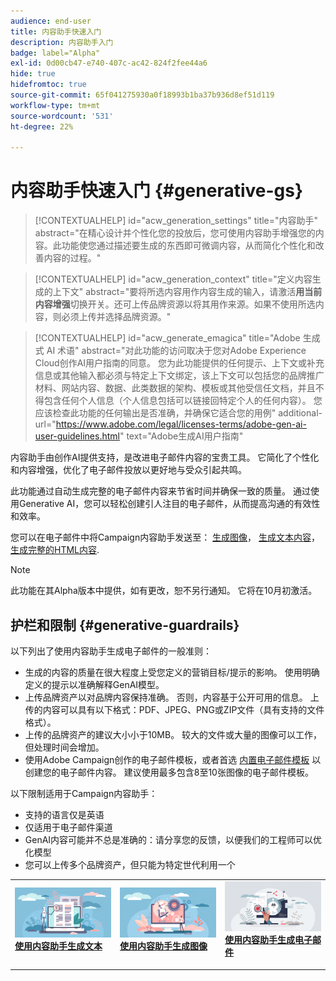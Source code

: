 ```yaml
---
audience: end-user
title: 内容助手快速入门
description: 内容助手入门
badge: label="Alpha"
exl-id: 0d00cb47-e740-407c-ac42-824f2fee44a6
hide: true
hidefromtoc: true
source-git-commit: 65f041275930a0f18993b1ba37b936d8ef51d119
workflow-type: tm+mt
source-wordcount: '531'
ht-degree: 22%

---
```


# 内容助手快速入门 {#generative-gs}

>[!CONTEXTUALHELP]
>id="acw_generation_settings"
>title="内容助手"
>abstract="在精心设计并个性化您的投放后，您可使用内容助手增强您的内容。此功能使您通过描述要生成的东西即可微调内容，从而简化个性化和改善内容的过程。"


>[!CONTEXTUALHELP]
>id="acw_generation_context"
>title="定义内容生成的上下文"
>abstract="要将所选内容用作内容生成的输入，请激活&#x200B;**用当前内容增强**&#x200B;切换开关。还可上传品牌资源以将其用作来源。如果不使用所选内容，则必须上传并选择品牌资源。"


>[!CONTEXTUALHELP]
>id="acw_generate_emagica"
>title="Adobe 生成式 AI 术语"
>abstract="对此功能的访问取决于您对Adobe Experience Cloud创作AI用户指南的同意。 您为此功能提供的任何提示、上下文或补充信息或其他输入都必须与特定上下文绑定，该上下文可以包括您的品牌推广材料、网站内容、数据、此类数据的架构、模板或其他受信任文档，并且不得包含任何个人信息（个人信息包括可以链接回特定个人的任何内容）。 您应该检查此功能的任何输出是否准确，并确保它适合您的用例"
>additional-url="https://www.adobe.com/legal/licenses-terms/adobe-gen-ai-user-guidelines.html" text="Adobe生成AI用户指南"


内容助手由创作AI提供支持，是改进电子邮件内容的宝贵工具。 它简化了个性化和内容增强，优化了电子邮件投放以更好地与受众引起共鸣。

此功能通过自动生成完整的电子邮件内容来节省时间并确保一致的质量。 通过使用Generative AI，您可以轻松创建引人注目的电子邮件，从而提高沟通的有效性和效率。


您可以在电子邮件中将Campaign内容助手发送至： [生成图像](generative-image.md)， [生成文本内容](generative-content.md)， [生成完整的HTML内容](generative-email.md).

>[!NOTE]
>
>此功能在其Alpha版本中提供，如有更改，恕不另行通知。 它将在10月初激活。

## 护栏和限制 {#generative-guardrails}

以下列出了使用内容助手生成电子邮件的一般准则：

* 生成的内容的质量在很大程度上受您定义的营销目标/提示的影响。 使用明确定义的提示以准确解释GenAI模型。 
* 上传品牌资产以对品牌内容保持准确。 否则，内容基于公开可用的信息。 上传的内容可以具有以下格式：PDF、JPEG、PNG或ZIP文件（具有支持的文件格式）。
* 上传的品牌资产的建议大小小于10MB。 较大的文件或大量的图像可以工作，但处理时间会增加。
* 使用Adobe Campaign创作的电子邮件模板，或者首选 [内置电子邮件模板](../email/create-email-templates.md) 以创建您的电子邮件内容。 建议使用最多包含8至10张图像的电子邮件模板。


以下限制适用于Campaign内容助手：

* 支持的语言仅是英语
* 仅适用于电子邮件渠道
* GenAI内容可能并不总是准确的：请分享您的反馈，以便我们的工程师可以优化模型
* 您可以上传多个品牌资产，但只能为特定世代利用一个



<table style="table-layout:fixed"><tr style="border: 0;">
<td>
<a href="generative-content.md">
<img alt="文本生成" src="assets/do-not-localize/text-genai.jpeg">
</a>
<div>
<a href="generative-content.md"><strong>使用内容助手生成文本</strong></a>
</div>
<p>
</td>
<td>
<a href="generative-image.md">
<img alt="图像生成" src="assets/do-not-localize/image-genai.jpeg">
</a>
<div><a href="generative-image.md"><strong>使用内容助手生成图像</strong>
</div>
<p>
</td>
<td>
<a href="generative-email.md">
<img alt="电子邮件生成" src="assets/do-not-localize/email-genai.jpeg">
</a>
<div>
<a href="generative-email.md"><strong>使用内容助手生成电子邮件</strong></a>
</div>
<p></td>
</tr></table>
